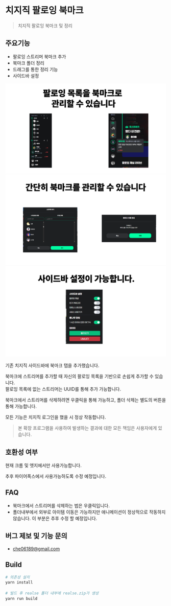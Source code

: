 # 치지직 팔로잉 북마크

> 치지직 팔로잉 북마크 및 정리

## 주요기능

- 팔로잉 스트리머 북마크 추가
- 북마크 폴더 정리
- 드래그를 통한 정리 기능
- 사이드바 설정

![스크린샷 1](./docs/images/1.png)  
![스크린샷 2](./docs/images/2.png)
![스크린샷 3](./docs/images/3.png)

기존 치지직 사이드바에 북마크 탭을 추가했습니다.

북마크에 스트리머를 추가할 때 자신의 팔로잉 목록을 기반으로 손쉽게 추가할 수 있습니다.  
팔로잉 목록에 없는 스트리머는 UUID를 통해 추가 가능합니다.

북마크에서 스트리머를 삭제하려면 우클릭을 통해 가능하고, 폴더 삭제는 별도의 버튼을 통해 가능합니다.

모든 기능은 치지직 로그인을 했을 시 정상 작동합니다.

> 본 확장 프로그램을 사용하여 발생하는 결과에 대한 모든 책임은 사용자에게 있습니다.

## 호환성 여부

현재 크롬 및 엣지에서만 사용가능합니다.

추후 파이어폭스에서 사용가능하도록 수정 예정입니다.

## FAQ

- 북마크에서 스트리머를 삭제하는 법은 우클릭입니다.
- 폴더내부에서 외부로 아이템 이동은 가능하지만 애니메이션이 정상적으로 작동하지 않습니다. 이 부분은 추후 수정 할 예정입니다.

## 버그 제보 및 기능 문의

- che06189@gmail.com

## Build

```bash
# 의존성 설치
yarn install

# 빌드 후 realse 폴더 내부에 realse.zip가 생성
yarn run build
```

